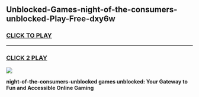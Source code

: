 
## Unblocked-Games-night-of-the-consumers-unblocked-Play-Free-dxy6w
<h3>
<a href="https://premium76.site?title=night-of-the-consumers-unblocked&ref=21A">CLICK TO PLAY</a></h3>
<hr>

<h3>
<a href="https://premium76.site?title=night-of-the-consumers-unblocked&ref=21A">CLICK 2 PLAY</a>
  
</h3>

<a href="https://premium76.site?title=night-of-the-consumers-unblocked&ref=21A"><img src="https://clearcache.store/games.png"></a>


**night-of-the-consumers-unblocked games unblocked: Your Gateway to Fun and Accessible Online Gaming**
